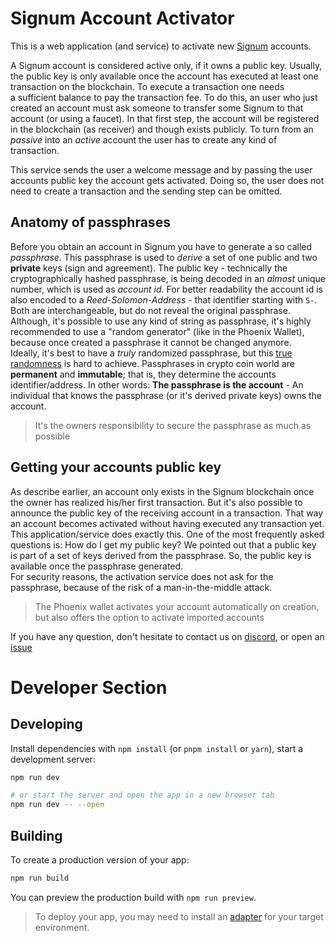 
# Signum Account Activator

This is a web application (and service) to activate new [Signum](https://signum.network/) accounts.

A Signum account is considered active only, if it owns a public key. Usually, the public key is only available once the
account has executed at least one transaction on the blockchain. To execute a transaction one needs  
a sufficient balance to pay the transaction fee. To do this, an user who just created an account must ask someone to
transfer some Signum to that account (or using a faucet). In that first step, the account will be registered in the blockchain (as receiver) and
though exists publicly. To turn from an _passive_ into an _active_ account the user has to create any kind of transaction.

This service sends the user a welcome message and by passing the user accounts public key the account gets activated.
Doing so, the user does not need to create a transaction and the sending step can be omitted.

## Anatomy of passphrases

Before you obtain an account in Signum you have to generate a so called _passphrase_. This passphrase is used to _derive_ a set of one public and two __private__ keys (sign and agreement).
The public key - technically the cryptographically hashed passphrase, is being decoded in an _almost_ unique number, which is used as _account id_.
For better readability the account id is also encoded to a _Reed-Solomon-Address_ - that identifier starting with `S-`. Both are interchangeable, but do not reveal the original passphrase.    
Although, it's possible to use any kind of string as passphrase, it's highly recommended to use a "random generator" (like in the Phoenix Wallet), because once created a passphrase it cannot be changed anymore.  
Ideally, it's best to have a _truly_ randomized passphrase, but this [true randomness](https://www.random.org/randomness) is hard to achieve. Passphrases in crypto coin world are **permanent** and **immutable**;
that is, they determine the accounts identifier/address. In other words: **The passphrase is the account** - An individual that knows the passphrase (or it's derived private keys) owns the account.

> It's the owners responsibility to secure the passphrase as much as possible

## Getting your accounts public key

As describe earlier, an account only exists in the Signum blockchain once the owner has realized his/her first transaction. But it's also possible to announce the public key of the receiving account in a transaction.
That way an account becomes activated without having executed any transaction yet.
This application/service does exactly this. One of the most frequently asked questions is: How do I get my public key?
We pointed out that a public key is part of a set of keys derived from the passphrase. So, the public key is available once the passphrase generated.    
For security reasons, the activation service does not ask for the passphrase, because of the risk of a man-in-the-middle attack.

> The Phoenix wallet activates your account automatically on creation, but also offers the option to activate imported accounts

If you have any question, don't hesitate to contact us on [discord](https://discord.gg/KWVbWJv), or open an [issue](https://github.com/ohager/burst-account-activator/issues/new)

# Developer Section

## Developing

Install dependencies with `npm install` (or `pnpm install` or `yarn`), start a development server:

```bash
npm run dev

# or start the server and open the app in a new browser tab
npm run dev -- --open
```

## Building

To create a production version of your app:

```bash
npm run build
```

You can preview the production build with `npm run preview`.

> To deploy your app, you may need to install an [adapter](https://kit.svelte.dev/docs/adapters) for your target environment.
